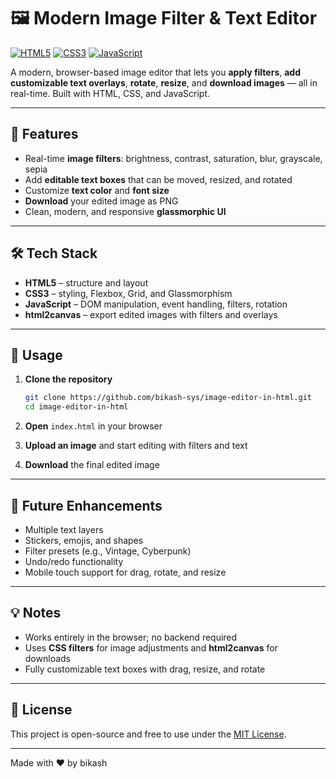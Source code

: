 # 🖼️ Modern Image Filter & Text Editor

[![HTML5](https://img.shields.io/badge/HTML5-E34F26?style=flat-square&logo=html5&logoColor=white)](https://developer.mozilla.org/en-US/docs/Web/HTML) 
[![CSS3](https://img.shields.io/badge/CSS3-1572B6?style=flat-square&logo=css3&logoColor=white)](https://developer.mozilla.org/en-US/docs/Web/CSS) 
[![JavaScript](https://img.shields.io/badge/JavaScript-F7DF1E?style=flat-square&logo=javascript&logoColor=black)](https://developer.mozilla.org/en-US/docs/Web/JavaScript)

A modern, browser-based image editor that lets you **apply filters**, **add customizable text overlays**, **rotate**, **resize**, and **download images** — all in real-time. Built with HTML, CSS, and JavaScript.

---

## 🌟 Features

- Real-time **image filters**: brightness, contrast, saturation, blur, grayscale, sepia  
- Add **editable text boxes** that can be moved, resized, and rotated  
- Customize **text color** and **font size**  
- **Download** your edited image as PNG  
- Clean, modern, and responsive **glassmorphic UI**  

---


## 🛠️ Tech Stack

- **HTML5** – structure and layout  
- **CSS3** – styling, Flexbox, Grid, and Glassmorphism  
- **JavaScript** – DOM manipulation, event handling, filters, rotation  
- **html2canvas** – export edited images with filters and overlays  

---

## 🚀 Usage

1. **Clone the repository**
   ```bash
   git clone https://github.com/bikash-sys/image-editor-in-html.git
   cd image-editor-in-html
   ```

2. **Open** `index.html` in your browser

3. **Upload an image** and start editing with filters and text

4. **Download** the final edited image

---

## 🎯 Future Enhancements

- Multiple text layers
- Stickers, emojis, and shapes
- Filter presets (e.g., Vintage, Cyberpunk)
- Undo/redo functionality
- Mobile touch support for drag, rotate, and resize

---

## 💡 Notes

- Works entirely in the browser; no backend required
- Uses **CSS filters** for image adjustments and **html2canvas** for downloads
- Fully customizable text boxes with drag, resize, and rotate

---

## 📄 License

This project is open-source and free to use under the [MIT License](LICENSE).

---

Made with ❤️ by bikash

